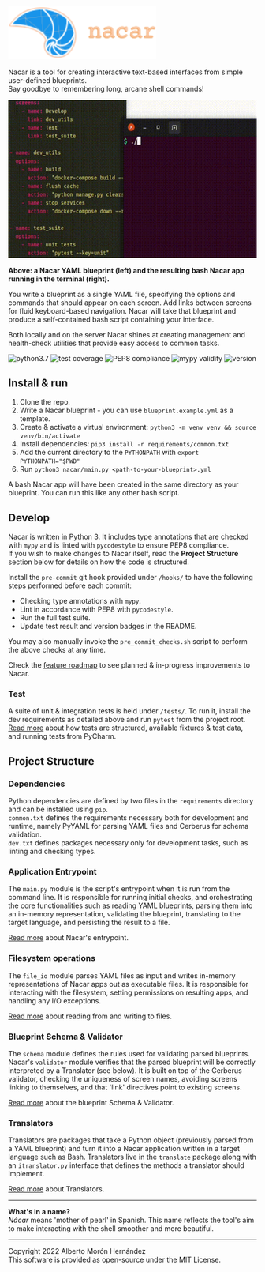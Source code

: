 <img src="docs/img/nacar-wordmark-alt.svg" alt="Nacar" width="300"/>

Nacar is a tool for creating interactive text-based interfaces from simple user-defined blueprints.  
Say goodbye to remembering long, arcane shell commands!

<img src="docs/img/nacar-showcase.gif" height="320" alt="Nacar showcase"/>

**Above: a Nacar YAML blueprint (left) and the resulting bash Nacar app running in the terminal (right).** 


You write a blueprint as a single YAML file, specifying the options and commands 
that should appear on each screen. Add links between screens for fluid 
keyboard-based navigation. Nacar will take that blueprint and produce a 
self-contained bash script containing your interface.

Both locally and on the server Nacar shines at creating management and 
health-check utilities that provide easy access to common tasks.     

<p>
    <img id="badge--python" src="https://img.shields.io/badge/python-3.7%2B-blue" alt="python3.7" />
    <img id="badge--tests" src="https://img.shields.io/badge/tests-42%20%5B100%25%5D%20%E2%9C%94-brightgreen" alt="test coverage" />
    <img id="badge--pep8" src="https://img.shields.io/badge/pep8-compliant-orange" alt="PEP8 compliance" />
    <img id="badge--mypy" src="https://img.shields.io/badge/mypy-valid%20types-blueviolet" alt="mypy validity" />
    <img id="badge--version" src="https://img.shields.io/badge/version-1.1.1-white" alt="version" />
</p>


## Install & run

1. Clone the repo.
2. Write a Nacar blueprint - you can use `blueprint.example.yml` as a template.
3. Create & activate a virtual environment: `python3 -m venv venv && source venv/bin/activate`
4. Install dependencies: `pip3 install -r requirements/common.txt`
5. Add the current directory to the `PYTHONPATH` with `export PYTHONPATH="$PWD"`
6. Run `python3 nacar/main.py <path-to-your-blueprint>.yml`

A bash Nacar app will have been created in the same directory as your blueprint.
You can run this like any other bash script. 


## Develop

Nacar is written in Python 3. It includes type annotations that are checked with 
`mypy` and is linted with `pycodestyle` to ensure PEP8 compliance.  
If you wish to make changes to Nacar itself, read the **Project Structure** 
section below for details on how the code is structured.

Install the `pre-commit` git hook provided under `/hooks/` to have the following 
steps performed before each commit:
- Checking type annotations with `mypy`.
- Lint in accordance with PEP8 with `pycodestyle`.
- Run the full test suite.
- Update test result and version badges in the README.  

You may also manually invoke the  `pre_commit_checks.sh` script to perform the above checks at any time.

Check the [feature roadmap](ROADMAP.md) to see planned & in-progress improvements to Nacar.


### Test
A suite of unit & integration tests is held under `/tests/`. To run it, install 
the dev requirements as detailed above and run `pytest` from the project root.  
[Read more](docs/Tests.md) about how tests are structured, available fixtures
 & test data, and running tests from PyCharm.


## Project Structure

### Dependencies
Python dependencies are defined by two files in the `requirements` directory and 
can be installed using `pip`.  
`common.txt` defines the requirements necessary both for development and runtime, 
namely PyYAML for parsing YAML files and Cerberus for schema validation.  
`dev.txt` defines packages necessary only for development tasks, such as linting
and checking types.


### Application Entrypoint
The `main.py` module is the script's entrypoint when it is run from the command
line. It is responsible for running initial checks, and orchestrating the core 
functionalities such as reading YAML blueprints, parsing them into an in-memory 
representation, validating the blueprint, translating to the target language, 
and persisting the result to a file.

[Read more](docs/Entrypoint.md) about Nacar's entrypoint.


### Filesystem operations
The `file_io` module parses YAML files as input and writes in-memory 
representations of Nacar apps out as executable files. It is responsible for 
interacting with the filesystem, setting permissions on resulting apps, and 
handling any I/O exceptions.

[Read more](docs/FileIO.md) about reading from and writing to files. 


### Blueprint Schema & Validator
The `schema` module defines the rules used for validating parsed blueprints.  
Nacar's `validator` module verifies that the parsed blueprint will be correctly 
interpreted by a Translator (see below). It is built on top of the Cerberus 
validator, checking the uniqueness of screen names, avoiding screens linking to 
themselves, and that 'link' directives point to existing screens.

[Read more](docs/Schema_Validator.md) about the blueprint Schema & Validator.


### Translators
Translators are packages that take a Python object (previously parsed from a 
YAML blueprint) and turn it into a Nacar application written in a target 
language such as Bash. Translators live in the `translate` package along 
with an `itranslator.py` interface that defines the methods a translator 
should implement.

[Read more](docs/Translators.md) about Translators.


---
**What's in a name?**  
*Nácar* means 'mother of pearl' in Spanish. This name reflects the tool's 
aim to make interacting with the shell smoother and more beautiful.


---
Copyright 2022 Alberto Morón Hernández  
This software is provided as open-source under the MIT License.
